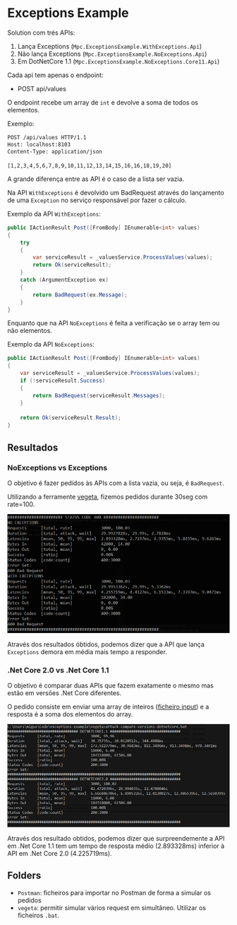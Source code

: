# Exceptions Example

Solution com trés APIs:

1. Lança Exceptions (`Mpc.ExceptionsExample.WithExceptions.Api`)
2. Não lança Exceptions (`Mpc.ExceptionsExample.NoExceptions.Api`)
3. Em DotNetCore 1.1 (`Mpc.ExceptionsExample.NoExceptions.Core11.Api`)

Cada api tem apenas o endpoint:

- POST api/values

O endpoint recebe um array de `int` e devolve a soma de todos os elementos.

Exemplo:

```
POST /api/values HTTP/1.1
Host: localhost:8103
Content-Type: application/json

[1,2,3,4,5,6,7,8,9,10,11,12,13,14,15,16,16,18,19,20]
```

A grande diferença entre as API é o caso de a lista ser vazia.

Na API `WithExceptions` é devolvido um BadRequest através do lançamento de uma `Exception` no 
serviço responsável por fazer o cálculo.

Exemplo da API `WithExceptions`:

```c#
public IActionResult Post([FromBody] IEnumerable<int> values)
{
    try
    {
        var serviceResult = _valuesService.ProcessValues(values);
        return Ok(serviceResult);
    }
    catch (ArgumentException ex)
    {
        return BadRequest(ex.Message);
    }
}
```

Enquanto que na API `NoExceptions` é feita a verificação se o array tem ou não elementos.

Exemplo da API `NoExceptions`:

```c#
public IActionResult Post([FromBody] IEnumerable<int> values)
{
    var serviceResult = _valuesService.ProcessValues(values);
    if (!serviceResult.Success)
    {
        return BadRequest(serviceResult.Messages);
    }

    return Ok(serviceResult.Result);
}
```

## Resultados

### NoExceptions vs Exceptions

O objetivo é fazer pedidos às APIs com a lista vazia, ou seja, é `BadRequest`.

Utilizando a ferramente [vegeta](https://github.com/tsenart/vegeta), fizemos pedidos durante 30seg com rate=100.

![img](compare-results-exceptions.png)

Através dos resultados óbtidos, podemos dizer que a API que lança `Exceptions` demora em média mais tempo a responder.


### .Net Core 2.0 vs .Net Core 1.1

O objetivo é comparar duas APIs que fazem exatamente o mesmo mas estão em versões .Net Core diferentes.

O pedido consiste em enviar uma array de inteiros ([ficheiro input](vegeta/input.json)) e a resposta é a soma dos elementos do array.

![img](compare-results-versions-dotnetcore.png)

Através dos resultado obtidos, podemos dizer que surpreendemente a API em .Net Core 1.1 tem 
um tempo de resposta médio (2.893328ms) inferior à API em .Net Core 2.0 (4.225719ms).

## Folders

- `Postman`: ficheiros para importar no Postman de forma a simular os pedidos
- `vegeta`: permitir simular vários request em simultâneo. Utilizar os ficheiros `.bat`.
